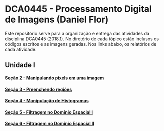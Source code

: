 # DCA0445 - Processamento Digital de Imagens (Daniel Flor)

Este repositório serve para a organização e entrega das atividades da disciplina DCA0445 (2018.1). No diretório de cada tópico estão inclusos os códigos escritos e as imagens geradas. Nos links abaixo, os relatórios de cada atividade.


## Unidade I

#### [Seção 2 - Manipulando pixels em uma imagem](https://nbviewer.jupyter.org/github/dlflor/DCA0445_PDI/blob/master/Aula_2/2.ipynb)

#### [Seção 3 - Preenchendo regiões](https://nbviewer.jupyter.org/github/dlflor/DCA0445_PDI/blob/master/Aula_3/3.ipynb)

#### [Seção 4 - Manipulação de Histogramas](https://nbviewer.jupyter.org/github/dlflor/DCA0445_PDI/blob/master/Aula_4/4.ipynb)

#### [Seção 5 - Filtragem no Domínio Espacial I](https://nbviewer.jupyter.org/github/dlflor/DCA0445_PDI/blob/master/Aula_5/5.ipynb)

#### [Seção 6 - Filtragem no Domínio Espacial II](https://nbviewer.jupyter.org/github/dlflor/DCA0445_PDI/blob/master/Aula_6/6.ipynb) 





